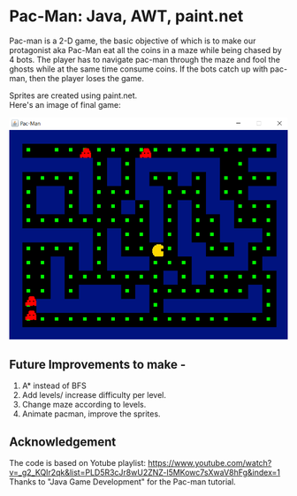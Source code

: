 # Pac-Man: Java, AWT, paint.net 
Pac-man is a 2-D game, the basic objective of which is to make our protagonist aka Pac-Man
eat all the coins in a maze while being chased by 4 bots. The player has to navigate pac-man
through the maze and fool the ghosts while at the same time consume coins. If the bots
catch up with pac-man, then the player loses the game. 

Sprites are created using paint.net.  
Here's an image of final game:

![Game window](pacman.png)

## Future Improvements to make - 
1. A* instead of BFS
2. Add levels/ increase difficulty per level.
3. Change maze according to levels.
4. Animate pacman, improve the sprites. 

## Acknowledgement
The code is based on Yotube playlist: https://www.youtube.com/watch?v=_g2_KQIr2qk&list=PLD5R3cJr8wU2ZNZ-l5MKowc7sXwaV8hFg&index=1
Thanks to "Java Game Development" for the Pac-man tutorial.
